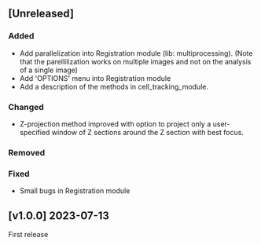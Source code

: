 ## [Unreleased]

### Added

* Add parallelization into Registration module (lib: multiprocessing).
  (Note that the parellilization works on multiple images and not on the analysis of a single image)
* Add 'OPTIONS' menu into Registration module
* Add a description of the methods in cell_tracking_module.

### Changed

* Z-projection method improved with option to project only a user-specified window of Z sections around the Z section with best focus.

### Removed

### Fixed

* Small bugs in Registration module







## [v1.0.0] 2023-07-13

First release
